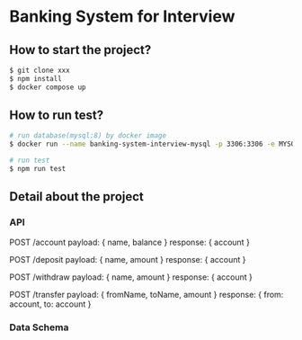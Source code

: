# Banking System for Interview

## How to start the project?

```bash
$ git clone xxx
$ npm install
$ docker compose up
```

## How to run test?

```bash
# run database(mysql:8) by docker image
$ docker run --name banking-system-interview-mysql -p 3306:3306 -e MYSQL_ROOT_PASSWORD=123 -d mysql:8

# run test
$ npm run test
```

## Detail about the project

### API

POST /account
payload: { name, balance }
response: { account }

POST /deposit
payload: { name, amount }
response: { account }

POST /withdraw
payload: { name, amount }
response: { account }

POST /transfer
payload: { fromName, toName, amount }
response: { from: account, to: account }

### Data Schema

```

```
